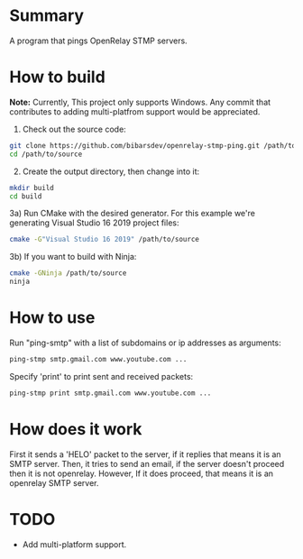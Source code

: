 # Summary
A program that pings OpenRelay STMP servers.

# How to build
**Note:** Currently, This project only supports Windows. Any commit that contributes to adding multi-platfrom support would be appreciated.

1) Check out the source code:
```sh
git clone https://github.com/bibarsdev/openrelay-stmp-ping.git /path/to/source
cd /path/to/source
```
2) Create the output directory, then change into it:
```sh
mkdir build
cd build
```
3a) Run CMake with the desired generator. For this example we're generating Visual Studio 16 2019 project files:
```sh
cmake -G"Visual Studio 16 2019" /path/to/source
```
3b) If you want to build with Ninja:
```sh
cmake -GNinja /path/to/source
ninja
```

# How to use
Run "ping-smtp" with a list of subdomains or ip addresses as arguments:
```sh
ping-stmp smtp.gmail.com www.youtube.com ...
```
Specify 'print' to print sent and received packets:
```sh
ping-stmp print smtp.gmail.com www.youtube.com ...
```

# How does it work
First it sends a 'HELO' packet to the server, if it replies that means it is an SMTP server. Then, it tries to send an email, if the server doesn't proceed then it is not openrelay. However, If it does proceed, that means it is an openrelay SMTP server.

# TODO
- Add multi-platform support.
